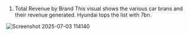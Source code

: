 1. Total Revenue by Brand
This visual shows the various car brans and their revenue generated. Hyundai tops the list with 7bn.

![Screenshot 2025-07-03 114140](https://github.com/user-attachments/assets/07a0c6dc-a07f-4e96-add5-ce597f210b9d)
